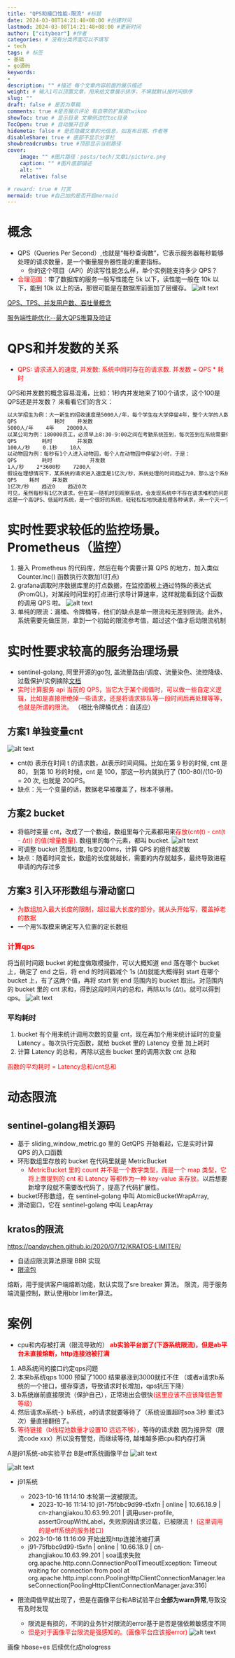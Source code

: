 ```yaml
---
title: "QPS和接口性能-限流" #标题
date: 2024-03-08T14:21:48+08:00 #创建时间
lastmod: 2024-03-08T14:21:48+08:00 #更新时间
author: ["citybear"] #作者
categories: # 没有分类界面可以不填写
- tech
tags: # 标签
- 基础
- go源码
keywords: 
- 
description: "" #描述 每个文章内容前面的展示描述
weight: # 输入1可以顶置文章，用来给文章展示排序，不填就默认按时间排序
slug: ""
draft: false # 是否为草稿
comments: true #是否展示评论 有自带的扩展成twikoo
showToc: true # 显示目录 文章侧边栏toc目录
TocOpen: true # 自动展开目录
hidemeta: false # 是否隐藏文章的元信息，如发布日期、作者等
disableShare: true # 底部不显示分享栏
showbreadcrumbs: true #顶部显示当前路径
cover:
    image: "" #图片路径：posts/tech/文章1/picture.png
    caption: "" #图片底部描述
    alt: ""
    relative: false

# reward: true # 打赏
mermaid: true #自己加的是否开启mermaid
---
```


# 概念

- QPS（Queries Per Second）,也就是“每秒查询数”，它表示服务器每秒能够处理的请求数量，是一个衡量服务器性能的重要指标。
  - 你的这个项目（API）的读写性能怎么样，单个实例能支持多少 QPS？
- <font color="red">合理范围：</font>带了数据库的服务一般写性能在 5k 以下，读性能一般在 10k 以下，能到 10k 以上的话，那很可能是在数据库前面加了层缓存。
![alt text](image1.png)

[QPS、TPS、并发用户数、吞吐量概念](https://blog.csdn.net/weixin_44275820/article/details/107155668)

[服务端性能优化--最大QPS推算及验证](https://www.cnblogs.com/huangyingsheng/p/13744422.html)

# QPS和并发数的关系
- <font color="red">QPS: 请求进入的速度, 并发数: 系统中同时存在的请求数. 并发数 = QPS * 耗时</font>

QPS和并发数的概念容易混淆，比如：1秒内并发地来了100个请求，这个100是QPS还是并发数？ 来看看它们的含义：
``` html
以大学招生为例：大一新生的招收速度是5000人/年，每个学生在大学停留4年，整个大学的人数是20000，于是(下面的QPS改为以年为单位)：
QPS            耗时    并发数
5000人/年    4年    20000人
以某公司为例：180000员工，必须早上8:30-9:00之间在考勤系统签到，每次签到在系统需要停留0.1秒，于是：
QPS        耗时        并发数
100人/秒    0.1秒    10人
以动物园为例：每秒有1个人进入动物园，每个人在动物园中停留2小时，于是：
QPS        耗时            并发数
1人/秒    2*3600秒    7200人
假设在理想情况下，某系统的请求进入速度是1亿次/秒，系统处理的时间趋近为0，那么这个系统的并发量是多少呢？很显然：
QPS    耗时    并发数
1亿次/秒    趋近0    趋近0次
可见，虽然每秒有1亿次请求，但在某一随机时刻观察系统，会发现系统中不存在请求堆积的问题，系统的并发数趋近0.（此时并发数很低，但这不表明系统实际能够承受的并发数很低，它实际上可能承受很高的并发数。）
这是一个高QPS、低延时系统，是一个很好的系统，轻轻松松地快速处理各种请求，来一个灭一个。
```

# 实时性要求较低的监控场景。Prometheus（监控）
1. 接入 Prometheus 的代码库，然后在每个需要计算 QPS 的地方，加入类似Counter.Inc() 函数执行次数加1(打点) 
2. grafana调取时序数据库里的打点数据，在监控面板上通过特殊的表达式(PromQL)，对某段时间里的打点进行求导计算速率，这样就能看到这个函数的调用 QPS 啦。
![alt text](image2.png)
3. 单纯的限流：漏桶、令牌桶等，他们的缺点是单一限流和无差别限流。此外，系统需要先做压测，拿到一个初始的限流参考值，超过这个值才启动限流机制

# 实时性要求较高的服务治理场景
- sentinel-golang, 阿里开源的go包, 盖流量路由/调度、流量染色、流控降级、过载保护/实例摘除[文档](https://sentinelguard.io/zh-cn/docs/golang/flow-control.html)
- <font color="red">实时计算服务 api 当前的 QPS，当它大于某个阈值时，可以做一些自定义逻辑，比如是直接拒绝掉一些请求，还是将请求排队等一段时间后再处理等等，也就是所谓的限流。</font> （相比令牌桶优点：自适应）

## 方案1 单独变量cnt
![alt text](image3.png)
- cnt(t) 表示在时间 t 的请求数，Δt表示时间间隔。比如在第 9 秒的时候, cnt 是 80， 到第 10 秒的时候，cnt 是 100，那这一秒内就执行了 (100-80)/(10-9) = 20 次, 也就是 20QPS。
- 缺点：光一个变量的话，数据老早被覆盖了，根本不够用。
## 方案2 bucket
- 将临时变量 cnt，改成了一个数组，数组里每个元素都用来<font color="red">存放(cnt(t) - cnt(t - Δt)) 的值(增量数量).</font> 数组里的每个元素，都叫 bucket.
![alt text](image4.png)
- 可调整 bucket 范围粒度, 1s变200ms，计算 QPS 的组件越灵敏
- 缺点：随着时间变长，数组的长度就越长，需要的内存就越多，最终导致进程申请的内存过多

## 方案3 引入环形数组与滑动窗口
- <font color="red">为数组加入最大长度的限制，超过最大长度的部分，就从头开始写，覆盖掉老的数据</font>
- 一个用%取模来确定写入位置的定长数组
### <font color="red">计算qps</font>
将当前时间跟 bucket 的粒度做取模操作，可以大概知道 end 落在哪个 bucket 上，确定了 end 之后，将 end 的时间戳减个 1s (Δt)就能大概得到 start 在哪个 bucket 上，有了这两个值，再将 start 到 end 范围内的 bucket 取出。对范围内的 bucket 里的 cnt 求和，得到这段时间内的总和，再除以1s (Δt)。就可以得到 qps。
![alt text](image5.png)

### 平均耗时
1. bucket 有个用来统计调用次数的变量 cnt，现在再加个用来统计延时的变量 Latency 。每次执行完函数，就给 bucket 里的 Latency 变量 加上耗时
2. 计算 Latency 的总和，再除以这些 bucket 里的调用次数 cnt 总和

<font color="red">函数的平均耗时 = Latency总和/cnt总和</font>

# 动态限流
## sentinel-golang相关源码
- 基于 sliding_window_metric.go 里的 GetQPS 开始看起，它是实时计算 QPS 的入口函数
- 环形数组里存放的 bucket 在代码里就是 MetricBucket
  - <font color="red">MetricBucket 里的 count 并不是一个数字类型，而是一个 map 类型，它将上面提到的 cnt 和 Latency 等都作为一种 key-value 来存放。</font>以后想要新增字段就不需要改代码了，提高了代码扩展性。
- bucket环形数组，在 sentinel-golang 中叫 AtomicBucketWrapArray,
- 滑动窗口，它在 sentinel-golang 中叫 LeapArray

## kratos的限流
https://pandaychen.github.io/2020/07/12/KRATOS-LIMITER/
- 自适应限流算法原理 BBR 实现
- [限流包](https://github.com/go-kratos/aegis/ratelimit/bbr)

熔断，用于提供客户端熔断功能，默认实现了sre breaker 算法。
限流，用于服务端流量控制，默认使用bbr limiter算法。

# 案例
- cpu和内存被打满（限流导致的）
 <font color="red">**ab实验平台崩了(下游系统限流)，但是ab平台未直接熔断，http连接池被打满**</font>
1. AB系统间的接口约定qps问题
2. 本来b系统qps 1000 预留了1000 结果暴涨到3000就扛不住 （或者a请求b系统的一个接口，缓存穿透，导致请求时长增加，qps抗压下降）
3. b系统崩前直接限流（保护自己），正常进出会很快<font color="red">(这里应该不应该降低告警等级)</font>
4. 然后请求a系统-》b系统，a的请求就要等待了（系统设置超时soa 3秒 重试3次）量直接翻倍了。
5. <font color="red">等待链接（b线程池数量才设置10 远远不够）</font>，等待的请求数 因为报异常（限流code xxx）所以没有警觉，而继续等待, 越堆越多把cpu和内存打满

A是j91系统-ab实验平台 B是eff系统画像平台
![alt text](image7.png)

![alt text](image8.png)
- j91系统
  - 2023-10-16 11:14:10 本轮第一波被限流。
    - 2023-10-16 11:14:10 j91-75fbbc9d99-t5xfn | online | 10.66.18.9 | cn-zhangjiakou.10.63.99.201 | 调用user-profile, assertGroupWithLabel，失败原因请求过载，已被限流！<font color="red"> (这里调用的是eff系统的服务接口)</font>
  -  2023-10-16 11:16:09 开始出现http连接池被打满
    - j91-75fbbc9d99-t5xfn | online | 10.66.18.9 | cn-zhangjiakou.10.63.99.201 | soa请求失败 org.apache.http.conn.ConnectionPoolTimeoutException: Timeout waiting for connection from pool at org.apache.http.impl.conn.PoolingHttpClientConnectionManager.leaseConnection(PoolingHttpClientConnectionManager.java:316)


- 限流阈值早就出现了，但是在画像平台和AB试验平台**全部为warn异常**,导致没有及时发现
  - 限流是有损的，不同的业务针对限流的error基于是否是强依赖敏感度不同
  - <font color="red">但是对于画像平台限流是强感知的。(画像平台应该报error)</font>
  ![alt text](image9.png)


画像 hbase+es 后续优化成hologress